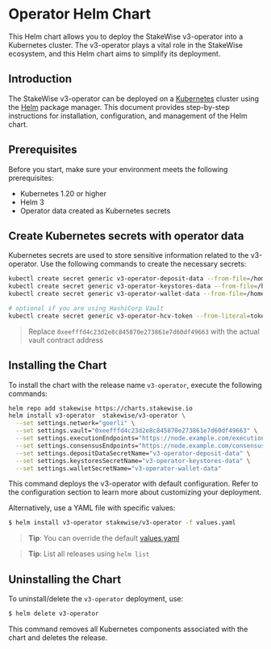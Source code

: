 # Operator Helm Chart

This Helm chart allows you to deploy the StakeWise v3-operator into a Kubernetes cluster. The v3-operator plays a vital role in the StakeWise ecosystem, and this Helm chart aims to simplify its deployment.

## Introduction

The StakeWise v3-operator can be deployed on a [Kubernetes](http://kubernetes.io) cluster using the [Helm](https://helm.sh) package manager. This document provides step-by-step instructions for installation, configuration, and management of the Helm chart.

## Prerequisites

Before you start, make sure your environment meets the following prerequisites:

- Kubernetes 1.20 or higher
- Helm 3
- Operator data created as Kubernetes secrets

## Create Kubernetes secrets with operator data

Kubernetes secrets are used to store sensitive information related to the v3-operator. Use the following commands to create the necessary secrets:

```bash
kubectl create secret generic v3-operator-deposit-data --from-file=/home/username/.stakewise/0xeefffd4c23d2e8c845870e273861e7d60df49663/deposit_data.json
kubectl create secret generic v3-operator-keystores-data --from-file=/home/username/.stakewise/0xeefffd4c23d2e8c845870e273861e7d60df49663/keystores
kubectl create secret generic v3-operator-wallet-data --from-file=/home/username/.stakewise/0xeefffd4c23d2e8c845870e273861e7d60df49663/wallet

# optional if you are using HashiCorp Vault
kubectl create secret generic v3-operator-hcv-token --from-literal=token=<insert token here>
```

> Replace `0xeefffd4c23d2e8c845870e273861e7d60df49663` with the actual vault contract address

## Installing the Chart

To install the chart with the release name `v3-operator`, execute the following commands:

```bash
helm repo add stakewise https://charts.stakewise.io
helm install v3-operator  stakewise/v3-operator \
  --set settings.network="goerli" \
  --set settings.vault="0xeefffd4c23d2e8c845870e273861e7d60df49663" \
  --set settings.executionEndpoints="https://node.example.com/execution" \
  --set settings.consensusEndpoints="https://node.example.com/consensus" \
  --set settings.depositDataSecretName="v3-operator-deposit-data" \
  --set settings.keystoresSecretName="v3-operator-keystores-data" \
  --set settings.walletSecretName="v3-operator-wallet-data"
```

This command deploys the v3-operator with default configuration. Refer to the configuration section to learn more about customizing your deployment.

Alternatively, use a YAML file with specific values:

```bash
$ helm install v3-operator stakewise/v3-operator -f values.yaml
```

> **Tip**: You can override the default [values.yaml](values.yaml)

> **Tip**: List all releases using `helm list`

## Uninstalling the Chart

To uninstall/delete the `v3-operator` deployment, use:

```bash
$ helm delete v3-operator
```

This command removes all Kubernetes components associated with the chart and deletes the release.

